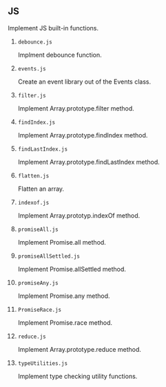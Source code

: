 ## JS

Implement JS built-in functions.

1. `debounce.js`

   Implment debounce function.

2. `events.js`

   Create an event library out of the Events class.

3. `filter.js`

   Implement Array.prototype.filter method.

4. `findIndex.js`

   Implement Array.prototype.findIndex method.

5. `findLastIndex.js`

   Implement Array.prototype.findLastIndex method.

6. `flatten.js`

   Flatten an array.

7. `indexof.js`

   Implement Array.prototyp.indexOf method.

8. `promiseAll.js`

   Implement Promise.all method.

9. `promiseAllSettled.js`

   Implement Promise.allSettled method.

10. `promiseAny.js`

    Implement Promise.any method.

11. `PromiseRace.js`

    Implement Promise.race method.

12. `reduce.js`

    Implement Array.prototype.reduce method.

13. `typeUtilities.js`

    Implement type checking utility functions.
